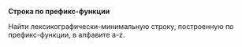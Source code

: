 **Строка по префикс-функции**

Найти лексикографически-минимальную строку, построенную по префикс-функции, в алфавите a-z.